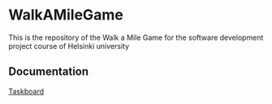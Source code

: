 # WalkAMileGame
This is the repository of the Walk a Mile Game for the software development project course of Helsinki university

## Documentation

[Taskboard](https://docs.google.com/spreadsheets/d/1A6qgzNF7eFwW12SikSRkp7DugFDTFNgHiJknRVjrA_E/edit?usp=sharing)
